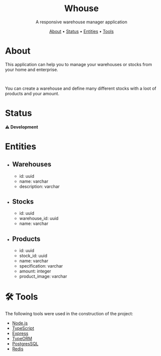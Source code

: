 <h1 align="center">Whouse</h1>
<p align="center">A responsive warehouse manager application</p>

<p align="center">
 <a href="#about">About</a> •
 <a href="#status">Status</a> •
 <a href="#entities">Entities</a> • 
 <a href="#-tools">Tools</a>
</p>

# About
<p align="left">This application can help you to manage your warehouses or stocks from your home and enterprise.</p><br/>
<p align="left">You can create a warehouse and define many different stocks with a loot of products and your amount.</p>


# Status
<h4 align="left"> 
  ⚠ Development
</h4>

# Entities
* ## Warehouses
  * id: uuid
  * name: varchar
  * description: varchar
* ## Stocks
  * id: uuid
  * warehouse_id: uuid
  * name: varchar
* ## Products
  * id: uuid
  * stock_id: uuid
  * name: varchar
  * specification: varchar
  * amount: integer
  * product_image: varchar

# 🛠 Tools

The following tools were used in the construction of the project:

- [Node.js](https://nodejs.org/en/)
- [TypeScript](https://www.typescriptlang.org/)
- [Express](https://expressjs.com/)
- [TypeORM](https://typeorm.io/)
- [PostgresSQL](https://www.postgresql.org/)
- [Redis](https://redis.io/)
